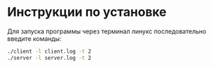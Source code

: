 # Инструкции по установке

Для запуска программы через терминал линукс последовательно введите команды:

```bash
./client -l client.log -t 2
./server -l server.log -t 2
```
